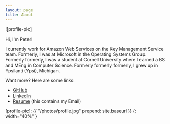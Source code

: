 ```yaml
---
layout: page
title: About
---
```


![profile-pic]

Hi, I'm Peter!

I currently work for Amazon Web Services on the Key Management Service team.
Formerly, I was at Microsoft in the Operating Systems Group.
Formerly formerly, I was a student at Cornell University where I earned a BS and MEng in Computer Science.
Formerly formerly formerly, I grew up in Ypsilanti (Ypsi), Michigan.

Want more?
Here are some links:

*   [GitHub](https://github.com/pdz8)
*   [LinkedIn](https://www.linkedin.com/in/pzieske)
*   [Resume](/docs/resume.pdf) (this contains my Email)

[profile-pic]: {{ "/photos/profile.jpg" prepend: site.baseurl }}
{: width="40%" }

